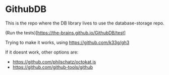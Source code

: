 # GithubDB
This is the repo where the DB library lives to use the database-storage repo.

(Run the tests)[https://the-brains.github.io/GithubDB/test]

Trying to make it works, using https://github.com/k33g/gh3

If it doesnt work, other options are:
* https://github.com/philschatz/octokat.js
* https://github.com/github-tools/github
